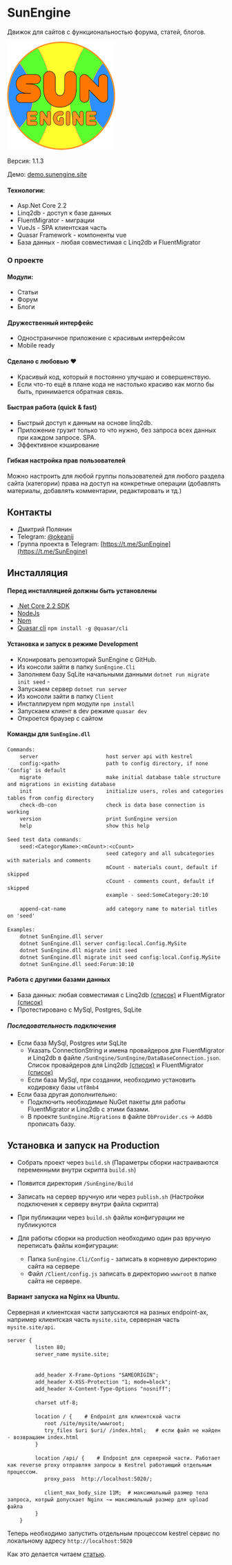 # SunEngine

Движок для сайтов с функциональностью форума, статей, блогов.

<img src="https://github.com/Dmitrij-Polyanin/SunEngine/blob/master/Client/src/statics/SunEngine.svg" width="250" alt="SunEngine Logo" />

Версия: 1.1.3

Демо: [demo.sunengine.site](http://demo.sunengine.site)  

#### Технологии:
- Asp.Net Core 2.2
- Linq2db - доступ к базе данных
- FluentMigrator - миграции
- VueJs - SPA клиентская часть
- Quasar Framework - компоненты vue
- База данных - любая совместимая с Linq2db и FluentMigrator  

### О проекте
#### Модули:
- Статьи
- Форум
- Блоги

#### Дружественный интерфейс
- Одностраничное приложение c красивым интерфейсом
- Mobile ready  

#### Сделано с любовью ❤
- Красивый код, который я постоянно улучшаю и совершенствую.
- Если что-то ещё в плане кода не настолько красиво как могло бы быть, принимается обратная связь.

#### Быстрая работа (quick & fast)
- Быстрый доступ к данным на основе linq2db.  
- Приложение грузит только то что нужно, без запроса всех данных при каждом запросе. SPA. 
- Эффективное кэширование

#### Гибкая настройка прав пользователей
Можно настроить для любой группы пользователей для любого раздела сайта (категории) права на доступ на конкретные операции (добавлять материалы, добавлять комментарии, редактировать и тд.)

## Контакты  
- Дмитрий Полянин  
- Telegram: [@okeanij](https://t.me/Okeanij)    
- Группа проекта в Telegram: [https://t.me/SunEngine](https://t.me/SunEngine) 

## Инсталляция
#### Перед инсталляцией должны быть установлены
- [.Net Core 2.2 SDK](https://dotnet.microsoft.com/download)
- [NodeJs](https://nodejs.org/en/download/)
- [Npm](https://www.npmjs.com)
- [Quasar cli](https://v1.quasar-framework.org/quasar-cli/installation)  `npm install -g @quasar/cli`

#### Установка и запуск в режиме Development
- Клонировать репозиторий SunEngine с GitHub.
- Из консоли зайти в папку `SunEngine.Cli`
- Заполняем базу SqLite начальными данными `dotnet run migrate init seed` - 
- Запускаем сервер `dotnet run server`
- Из консоли зайти в папку `Client`
- Инсталлируем npm модули `npm install`
- Запускаем клиент в dev режиме `quasar dev`
- Откроется браузер с сайтом

#### Команды для `SunEngine.dll`

```
Commands:
    server                      host server api with kestrel
    config:<path>               path to config directory, if none 'Config' is default 
    migrate                     make initial database table structure and migrations in existing database
    init                        initialize users, roles and categories tables from config directory
    check-db-con                check is data base connection is working                     
    version                     print SunEngine version
    help                        show this help   
    
Seed test data commands:    
    seed:<CategoryName>:<mCount>:<cCount>      
                                seed category and all subcategories with materials and comments
                                mCount - materials count, default if skipped
                                cCount - comments count, default if skipped
                                example - seed:SomeCategory:20:10
                                
    append-cat-name             add category name to material titles on 'seed'

Examples:
    dotnet SunEngine.dll server
    dotnet SunEngine.dll server config:local.Config.MySite
    dotnet SunEngine.dll migrate init seed
    dotnet SunEngine.dll migrate init seed config:local.Config.MySite
    dotnet SunEngine.dll seed:Forum:10:10
```

#### Работа с другими базами данных
- База данных: любая совместимая с Linq2db [(список)](https://fluentmigrator.github.io/articles/faq.html) и FluentMigrator [(список)](https://linq2db.github.io/articles/general/databases.html)  
- Протестировано с MySql, Postgres, SqLite 

##### Последовательность подключения
- Если база MySql, Postgres или SqLite
  - Указать ConnectionString и имена провайдеров для FluentMigrator и Linq2db в файле `/SunEngine/SunEngine/DataBaseConnection.json`. Список провайдеров для Linq2db [(список)](https://fluentmigrator.github.io/articles/faq.html) и FluentMigrator [(список)](https://linq2db.github.io/articles/general/databases.html)
  - Если база MySql, при создании, необходимо установить кодировку базы `utf8mb4` 
- Если база другая дополнительно:
  - Подключить необходимые NuGet пакеты для работы FluentMigrator и Linq2db с этими базами.
  - В проекте `SunEngine.Migrations` в файле `DbProvider.cs` -> `AddDb` прописать базу.

## Установка и запуск на Production

- Собрать проект через `build.sh` (Параметры сборки настраиваются переменными внутри скрипта `build.sh`)
- Появится директория `/SunEngine/Build`
- Записать на сервер вручную или через `publish.sh` (Настройки подключения к серверу внутри файла скрипта)

- При публикации через `build.sh` файлы конфигурации не публикуются
- Для работы сборки на production необходимо один раз вручную переписать файлы конфигурации:
  - Папка `SunEngine.Cli/Config` - записать в корневую директорию сайта на сервере
  - Файл `/Client/config.js` записать в директорию `wwwroot` в папке сайта не сервере. 


#### Вариант запуска на Nginx на Ubuntu. 

Серверная и клиентская части запускаются на разных endpoint-ах, например клиентская часть `mysite.site`, серверная часть `mysite.site/api`.

```
server {
         listen 80;
         server_name mysite.site;
         

         add_header X-Frame-Options "SAMEORIGIN";
         add_header X-XSS-Protection "1; mode=block";
         add_header X-Content-Type-Options "nosniff";

         charset utf-8;
         
         location / {    # Endpoint для клиентской части
            root /site/mysite/wwwroot;
            try_files $uri $uri/ /index.html;   # если файл не найден - возвращаем index.html
         }
         
         location /api/ {    # Endpoint для серверной части. Работает как reverse proxy отправляя запросы в Kestrel работающий отдельным процессом.
            proxy_pass  http://localhost:5020/;
            
            client_max_body_size 11M;  # максимальный размер тела запроса, котрый допускает Nginx ~= максимальный размер для upload файла  
         }
    }
```

Теперь необходимо запустить отдельным процессом kestrel сервис по локальному адресу `http://localhost:5020`

Как это делается читаем [статью](https://kimsereyblog.blogspot.com/2018/05/manage-kestrel-process-with-systemd.html).